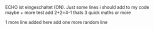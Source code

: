 ECHO ist eingeschaltet (ON).
Just some lines i should add to my code
maybe + more test add
2+2=4-1 thats 3 quick maths
or more

1 more line added here
add one more random line
